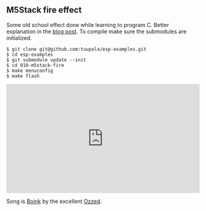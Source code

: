 ## M5Stack fire effect

Some old school effect done while learning to program C. Better explanation in the [blog post](https://appelsiini.net/2018/esp32-fire-effect/). To compile make sure the submodules are initialized.

```
$ git clone git@github.com:tuupola/esp-examples.git
$ cd esp-examples
$ git submodule update --init
$ cd 010-m5stack-fire
$ make menuconfig
$ make flash
```

<div style="padding:56.25% 0 0 0;position:relative;"><iframe src="https://player.vimeo.com/video/270851143" style="position:absolute;top:0;left:0;width:100%;height:100%;" frameborder="0" webkitallowfullscreen mozallowfullscreen allowfullscreen></iframe></div>
<script src="https://player.vimeo.com/api/player.js"></script>
<p>Song is <a href="https://soundcloud.com/ozzednet/boink">Boink</a> by the excellent <a href="https://ozzed.net/">Ozzed</a>.</p>
